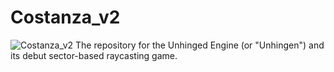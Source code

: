 # Costanza_v2
![Costanza_v2](\Costanza_v2\Unhingen\Res\Unhingen200x200.png?raw=true "Unhingen")
The repository for the Unhinged Engine (or "Unhingen") and its debut sector-based raycasting game.
